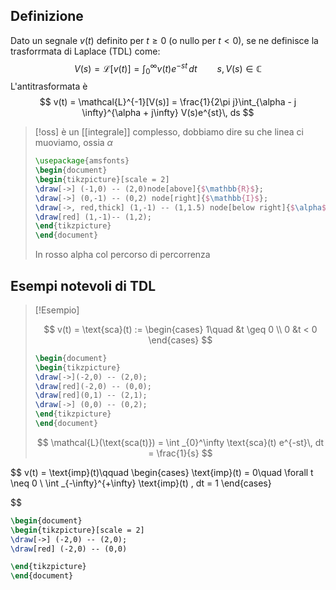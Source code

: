## Definizione

Dato un segnale $v(t)$ definito per $t \geq 0$ (o nullo per $t < 0$), se ne definisce la trasforrmata di Laplace (TDL) come:
 $$
V(s) = \mathcal{L}[v(t)] = \int _{0}^{\infty} v(t)e^{-st} \, dt\qquad s, V(s) \in \mathbb{C} 
$$
L'antitrasformata è
$$
v(t) = \mathcal{L}^{-1}[V(s)] = \frac{1}{2\pi j}\int_{\alpha - j \infty}^{\alpha + j\infty} V(s)e^{st}\, ds 
$$
>[!oss]
>è un [[integrale]] complesso, dobbiamo dire su che linea ci muoviamo, ossia $\alpha$
>
> ```tikz
> \usepackage{amsfonts}
>\begin{document}
>\begin{tikzpicture}[scale = 2]
>\draw[->] (-1,0) -- (2,0)node[above]{$\mathbb{R}$};
>\draw[->] (0,-1) -- (0,2) node[right]{$\mathbb{I}$};
>\draw[->, red,thick] (1,-1) -- (1,1.5) node[below right]{$\alpha$};
>\draw[red] (1,-1)-- (1,2);
>\end{tikzpicture}
>\end{document}
>```
>In rosso alpha col percorso di percorrenza

## Esempi notevoli di TDL

> [!Esempio]
> 
> $$
> v(t) = \text{sca}(t) := \begin{cases}
> 1\quad &t \geq 0 \\
> 0 &t < 0
> \end{cases}
> $$
> ```tikz
> \begin{document}
> \begin{tikzpicture}
> \draw[->](-2,0) -- (2,0);
> \draw[red](-2,0) -- (0,0);
> \draw[red](0,1) -- (2,1);
> \draw[->] (0,0) -- (0,2);
> \end{tikzpicture}
> \end{document}
> ```
> $$
> \mathcal{L}(\text{sca(t)}) = \int _{0}^\infty \text{sca}(t) e^{-st}\, dt = \frac{1}{s}
> $$

$$
v(t) = \text{imp}(t)\qquad \begin{cases}
\text{imp}(t) = 0\quad \forall t \neq 0 \\
\int _{-\infty}^{+\infty} \text{imp}(t) \, dt = 1 
\end{cases}

$$
```tikz
\begin{document}
\begin{tikzpicture}[scale = 2]
\draw[->] (-2,0) -- (2,0);
\draw[red] (-2,0) -- (0,0)

\end{tikzpicture}
\end{document}
```